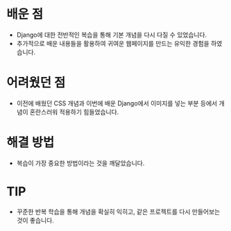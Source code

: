 # 배운 점
- Django에 대한 전반적인 복습을 통해 기본 개념을 다시 다질 수 있었습니다.
- 추가적으로 배운 내용들을 활용하여 귀여운 웹페이지를 만드는 유익한 경험을 하였습니다.

# 어려웠던 점
- 이전에 배웠던 CSS 개념과 이번에 배운 Django에서 이미지를 넣는 부분 등에서 개념이 혼란스러워 적용하기 힘들었습니다.

# 해결 방법
- 복습이 가장 중요한 방법이라는 것을 깨달았습니다.

# TIP
- 꾸준한 반복 학습을 통해 개념을 확실히 익히고, 같은 프로젝트를 다시 만들어보는 것이 좋습니다.
